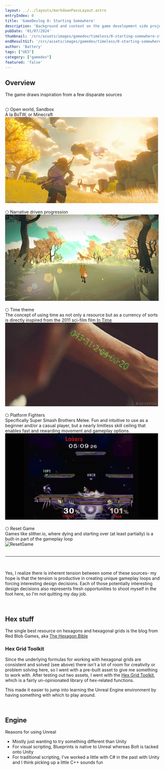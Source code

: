 ```yaml
---
layout: ../../layouts/markdownPassLayout.astro
entryIndex: 0
title: 'GameDevlog 0: Starting Somewhere'
description: 'Background and context on the game development side project, including inspiration, some core game design choices, and decision to use Unreal Engine 5'
pubDate: '01/07/2024'
thumbnail: '/src/assets/images/gamedev/timeless/0-starting-somewhere-static/TimelessLogo.png'
endResultGif: '/src/assets/images/gamedev/timeless/0-starting-somewhere-static/zelda-breath-of-the-wild.gif'
author: 'Battery'
tags: ["UE5"]
category: ["gamedev"]
featured: 'false'
---
```



## Overview


The game draws inspiration from a few disparate sources

<br>
⬡ Open world, Sandbox

<div>
    <div>
        À la BoTW, or Minecraft
    </div>
    <div>
        <img src="/src/assets/images/gamedev/timeless/0-starting-somewhere-static/zelda-breath-of-the-wild.gif" alt="BreathOfTheWild-OpenAdventureGif"> 
    </div>
</div>

<br>
⬡ Narrative driven progression
<div class="">
    <div>
    </div>
    <div>
        <img src="/src/assets/images/gamedev/timeless/0-starting-somewhere-static/firsttree.webp" alt="TheFirstTree"> 
    </div>
</div>
<!-- - Survival stuff -->

<br>
⬡ Time theme
<div class="">
    <div>
        The concept of using time as not only a resource but as a currency of sorts is directly inspired from the 2011 sci-film film <a href="https://en.wikipedia.org/wiki/In_Time" target="_blank"> In Time </a>
    </div>
    <div>
        <img src="/src/assets/images/gamedev/timeless/0-starting-somewhere-static/intime-arm-timer.gif" alt="InTimeArmTimer"> 
    </div>
</div>

<br>
⬡ Platform Fighters 
<div class="">
    <div class="">
        Specifically Super Smash Brothers Melee.
        Fun and intuitive to use as a beginner and/or a casual player, but a nearly limitless skill ceiling that enables fast and rewarding movement and gameplay options.
    </div>
    <div>
        <img src="/src/assets/images/gamedev/timeless/0-starting-somewhere-static/melee-fox-oscar.gif" alt="MeleeMovement"> 
    </div>
</div>

<br>
⬡ Reset Game
<div class="">
    <div class="">
        Games like slither.io, where dying and starting over (at least partially) is a built-in part of the gameplay loop
    </div>
    <div>
        <img src="/src/assets/images/gamedev/timeless/0-starting-somewhere-static/slither-io.gif" alt="ResetGame" /> 
    </div>
</div>



<br>

*** 

<br>

Yes, I realize there is inherent tension between some of these sources- my hope is that the tension is productive in creating unique gameplay loops and forcing interesting design decisions. Each of those potentially interesting design decisions also represents fresh opportunities to shoot myself in the foot here, so I'm not quitting my day job.



<br>

## Hex stuff
The single best resource on hexagons and hexagonal grids is the blog from Red Blob Games, aka [The Hexagon Bible](https://www.redblobgames.com/grids/hexagons/)

### Hex Grid Toolkit 
Since the underlying formulas for working with hexagonal grids are consistent and solved (see above) there isn't a lot of room for creativity or problem solving here, so I went with a pre-built asset to give me something to work with. After testing out two assets, I went with the [Hex Grid Toolkit](https://docs.google.com/document/d/1vsdGHcBz8xxV_BukaKuX3oRfeKAMaYkkOwvTUjwyikM/edit), which is a fairly un-opinionated library of hex-related functions. 

This made it easier to jump into learning the Unreal Engine environment by having something with which to play around.

<br>

## Engine

Reasons for using Unreal
- Mostly just wanting to try something different than Unity
- For visual scripting, Blueprints is native to Unreal whereas Bolt is tacked onto Unity
- For traditional scripting, I've worked a little with C# in the past with Unity and I think picking up a little C++ sounds fun

<br>